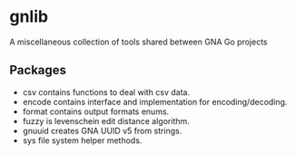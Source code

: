 # gnlib

A miscellaneous collection of tools shared between GNA Go projects

## Packages

* csv contains functions to deal with csv data.
* encode contains interface and implementation for encoding/decoding.
* format contains output formats enums.
* fuzzy is levenschein edit distance algorithm.
* gnuuid creates GNA UUID v5 from strings.
* sys file system helper methods.
